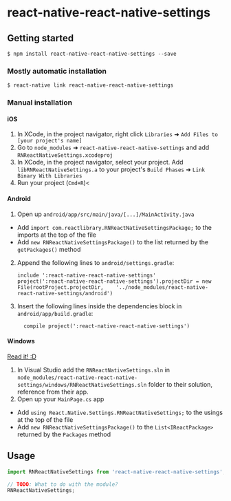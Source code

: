 
# react-native-react-native-settings

## Getting started

`$ npm install react-native-react-native-settings --save`

### Mostly automatic installation

`$ react-native link react-native-react-native-settings`

### Manual installation


#### iOS

1. In XCode, in the project navigator, right click `Libraries` ➜ `Add Files to [your project's name]`
2. Go to `node_modules` ➜ `react-native-react-native-settings` and add `RNReactNativeSettings.xcodeproj`
3. In XCode, in the project navigator, select your project. Add `libRNReactNativeSettings.a` to your project's `Build Phases` ➜ `Link Binary With Libraries`
4. Run your project (`Cmd+R`)<

#### Android

1. Open up `android/app/src/main/java/[...]/MainActivity.java`
  - Add `import com.reactlibrary.RNReactNativeSettingsPackage;` to the imports at the top of the file
  - Add `new RNReactNativeSettingsPackage()` to the list returned by the `getPackages()` method
2. Append the following lines to `android/settings.gradle`:
  	```
  	include ':react-native-react-native-settings'
  	project(':react-native-react-native-settings').projectDir = new File(rootProject.projectDir, 	'../node_modules/react-native-react-native-settings/android')
  	```
3. Insert the following lines inside the dependencies block in `android/app/build.gradle`:
  	```
      compile project(':react-native-react-native-settings')
  	```

#### Windows
[Read it! :D](https://github.com/ReactWindows/react-native)

1. In Visual Studio add the `RNReactNativeSettings.sln` in `node_modules/react-native-react-native-settings/windows/RNReactNativeSettings.sln` folder to their solution, reference from their app.
2. Open up your `MainPage.cs` app
  - Add `using React.Native.Settings.RNReactNativeSettings;` to the usings at the top of the file
  - Add `new RNReactNativeSettingsPackage()` to the `List<IReactPackage>` returned by the `Packages` method


## Usage
```javascript
import RNReactNativeSettings from 'react-native-react-native-settings';

// TODO: What to do with the module?
RNReactNativeSettings;
```
  